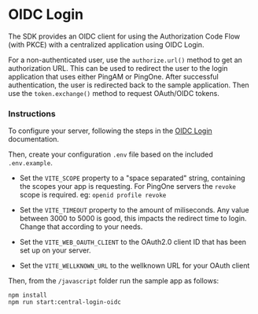 # OIDC Login

The SDK provides an OIDC client for using the Authorization Code Flow
(with PKCE) with a centralized application using OIDC Login. 

For a non-authenticated user, use the `authorize.url()` method to get an authorization URL. This can be used to redirect the user to the login application that uses either PingAM or PingOne.  After successful authentication, the user is redirected back to the sample application. Then use the `token.exchange()` method to request OAuth/OIDC tokens. 

### Instructions

To configure your server, following the steps in the [OIDC Login](https://docs.pingidentity.com/sdks/latest/oidc/configure-the-sdks.html) documentation.

Then, create your configuration `.env` file based on the included `.env.example`.

- Set the `VITE_SCOPE` property to a "space separated" string, containing the scopes your app is requesting. For PingOne servers the `revoke` scope is required. eg: `openid profile revoke`

- Set the `VITE_TIMEOUT` property to the amount of miliseconds. Any value between 3000 to 5000 is good, this impacts the redirect time to login. Change that according to your needs.

- Set the `VITE_WEB_OAUTH_CLIENT` to the OAuth2.0 client ID that has been set up on your server.

- Set the `VITE_WELLKNOWN_URL` to the wellknown URL for your OAuth client


Then, from the `/javascript` folder run the sample app as follows:
```
npm install 
npm run start:central-login-oidc
``` 
